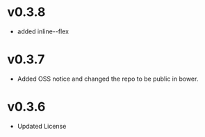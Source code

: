 v0.3.8
==============================
* added inline--flex

v0.3.7
==============================
* Added OSS notice and changed the repo to be public in bower.

v0.3.6
=====================
* Updated License
